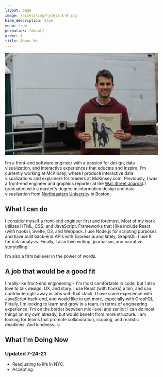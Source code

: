 ```yaml
---
layout: page
image: /assets/img/hydejack-8.jpg
hide_description: true
menu: true
permalink: /about/
order: 3
title: About Me
---
```

![dan_spector](/img/dan.jpg)

 I’m a front-end software engineer with a passion for design, data visualization, and interactive experiences that educate and inspire.  I'm currently working at McKinsey, where I produce interactive data visualizations and explainers for readers at McKinsey.com. Previously, I was a front-end engineer and graphics reporter at the [Wall Street Journal](https://graphics.wsj.com). I graduated with a master's degree in information design and data visualization from [Northeastern University](https://www.northeastern.edu/visualization/) in Boston.

## What I can do
I consider myself a front-end engineer first and foremost. Most of my work utilizes HTML, CSS, and JavaScript. Frameworks that I like include React (with hooks), Svelte, D3, and Webpack. I use Node.js for scripting purposes and have built back-end APIs with Express.js and lately, GraphQL. I use R for data analysis. Finally, I also love writing, journalism, and narrative storytelling.

I’m also a firm believer in the power of words.

## A job that would be a good fit
I really like front-end engineering - I'm most comfortable in code, but I also love to talk design, UX, and story. I use React (with hooks) a ton, and can contribute right away in jobs with that stack. I have some experience with JavaScript back-end, and would like to get more, especially with GraphQL. Finally, I'm looking to learn and grow in a team. In terms of engineering experience, I'm on the border between mid-level and senior: I can do most things on my own already, but would benefit from more structure. I am looking for teams that promote collaboration, scoping, and realistic deadlines. And kindness. ☺️

## What I'm Doing Now 
### Updated 7-24-21

* Readjusting to life in NYC.
* Accepting.
  

